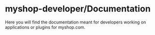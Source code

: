 myshop-developer/Documentation
========================

Here you will find the documentation meant for developers working on applications or plugins for myshop.com.